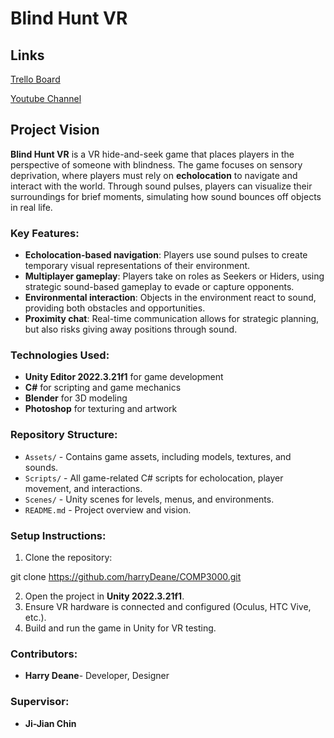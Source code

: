 
# Blind Hunt VR

## Links
[Trello Board](https://trello.com/b/H8gmB1Px/blind-hunt-vr-plan)

[Youtube Channel](https://www.youtube.com/@harrydeaneplym)


## Project Vision
**Blind Hunt VR** is a VR hide-and-seek game that places players in the perspective of someone with blindness. The game focuses on sensory deprivation, where players must rely on **echolocation** to navigate and interact with the world. Through sound pulses, players can visualize their surroundings for brief moments, simulating how sound bounces off objects in real life.

### Key Features:
- **Echolocation-based navigation**: Players use sound pulses to create temporary visual representations of their environment.
- **Multiplayer gameplay**: Players take on roles as Seekers or Hiders, using strategic sound-based gameplay to evade or capture opponents.
- **Environmental interaction**: Objects in the environment react to sound, providing both obstacles and opportunities.
- **Proximity chat**: Real-time communication allows for strategic planning, but also risks giving away positions through sound.

### Technologies Used:
- **Unity Editor 2022.3.21f1** for game development
- **C#** for scripting and game mechanics
- **Blender** for 3D modeling
- **Photoshop** for texturing and artwork

### Repository Structure:
- `Assets/` - Contains game assets, including models, textures, and sounds.
- `Scripts/` - All game-related C# scripts for echolocation, player movement, and interactions.
- `Scenes/` - Unity scenes for levels, menus, and environments.
- `README.md` - Project overview and vision.

### Setup Instructions:
1. Clone the repository:  

git clone https://github.com/harryDeane/COMP3000.git

2. Open the project in **Unity 2022.3.21f1**.
3. Ensure VR hardware is connected and configured (Oculus, HTC Vive, etc.).
4. Build and run the game in Unity for VR testing.

### Contributors:
- **Harry Deane**- Developer, Designer
  
### Supervisor:
- **Ji-Jian Chin**
